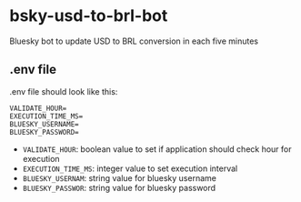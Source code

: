 # bsky-usd-to-brl-bot
Bluesky bot to update USD to BRL conversion in each five minutes

## .env file
.env file should look like this:

```
VALIDATE_HOUR=
EXECUTION_TIME_MS=
BLUESKY_USERNAME=
BLUESKY_PASSWORD=

```

- `VALIDATE_HOUR`: boolean value to set if application should check hour for execution
- `EXECUTION_TIME_MS`: integer value to set execution interval
- `BLUESKY_USERNAM`: string value for bluesky username
- `BLUESKY_PASSWOR`: string value for bluesky password